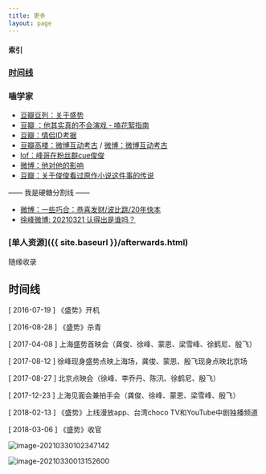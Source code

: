 ```yaml
---
title: 更多
layout: page
---
```


#### 索引

### [时间线](#时间线-1)
### 嗑学家
* [豆瓣豆列：关于盛势](https://www.douban.com/doulist/136966703/)
* [豆瓣 ：他其实真的不会演戏 - 嗑花絮指南](https://www.douban.com/group/topic/213663222/)
* [豆瓣：情侣ID考据](https://www.douban.com/group/topic/214848281/)
* [豆瓣高楼：微博互动考古](https://www.douban.com/group/topic/214578477/) / [微博：微博互动考古](https://m.weibo.cn/6292672949/4612959936972677)
* [lof：峰哥在粉丝群cue俊俊 ](https://hudanni1221.lofter.com/post/1f6470a7_1cbb707b6)
* [微博：他对他的影响](https://m.weibo.cn/6292672949/4613290137229798)
* [豆瓣：关于俊俊看过原作小说这件事的传说](https://www.douban.com/group/topic/214354591/)

<div class="text-hidden">—— 我是硬糖分割线 ——</div> 

* [微博：一些巧合：恭喜发财/波比跳/20年快本](https://weibo.com/1918328497/K8UW2Cib7)
* [徐峰微博: 20210321 认得出是谁吗？](https://weibo.com/1802675712/K7euYxDnJ)
### [单人资源]({{ site.baseurl }}/afterwards.html) 
<span class="test-hidden">随缘收录</span>

<div class="line"></div>

## 时间线

[ 2016-07-19 ] 《盛势》开机

[ 2016-08-28 ] 《盛势》杀青

[ 2017-04-08 ]  上海盛势首映会（龚俊、徐峰、蒙恩、梁雪峰、徐鹤尼、殷飞）

[ 2017-08-12 ]  徐峰现身盛势点映上海场，龚俊、蒙恩、殷飞现身点映北京场

[ 2017-08-27 ]  北京点映会（徐峰、李乔丹、陈汛、徐鹤尼、殷飞）

[ 2017-12-23 ]  上海见面会兼拍手会（龚俊、徐峰、蒙恩、梁雪峰、殷飞）

[ 2018-02-13 ] 《盛势》上线漫放app、台湾choco TV和YouTube中剧独播频道

[ 2018-03-06 ] 《盛势》收官

![image-20210330102347142](https://tva1.sinaimg.cn/large/008eGmZEly1gp2fyn40u0j30ti0cetg3.jpg)

<img src="https://tva1.sinaimg.cn/large/008eGmZEly1gp20kpeu65j30wk0bgtbh.jpg" alt="image-20210330013152600" />